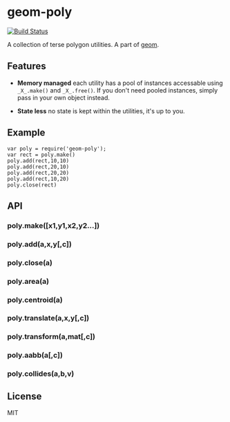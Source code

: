 
# geom-poly

[![Build Status](https://travis-ci.org/publicclass/geom-poly.png)](https://travis-ci.org/publicclass/geom-poly)

A collection of terse polygon utilities. A part of [geom](https://github.com/publicclass/geom).


## Features

  * __Memory managed__ each utility has a pool of instances accessable using `_X_.make()` and `_X_.free()`. If you don't need pooled instances, simply pass in your own object instead.

  * __State less__ no state is kept within the utilities, it's up to you.


## Example

    var poly = require('geom-poly');
    var rect = poly.make()
    poly.add(rect,10,10)
    poly.add(rect,20,10)
    poly.add(rect,20,20)
    poly.add(rect,10,20)
    poly.close(rect)


## API

### poly.make([x1,y1,x2,y2...])
### poly.add(a,x,y[,c])
### poly.close(a)
### poly.area(a)
### poly.centroid(a)
### poly.translate(a,x,y[,c])
### poly.transform(a,mat[,c])
### poly.aabb(a[,c])
### poly.collides(a,b,v)

## License

  MIT